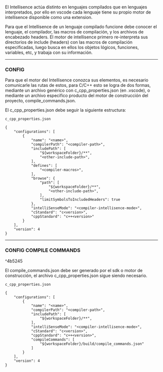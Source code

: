 El Intellisence actúa distinto en lenguajes compilados que en lenguajes interpretados, por ello en vscode cada lenguaje tiene su propio motor de intellisence disponible como una extension.

Para que el Intellisence de un lenguaje compilado funcione debe conocer el lenguaje, el compilador, las macros de compilación, y los archivos de encabezado headers. El motor de intellisence primero re-interpreta sus directorios de include (headers) con las macros de compilación especificadas, luego busca en ellos los objetos lógicos, funciones, variables, etc, y trabaja con su información.

---
### CONFIG
Para que el motor del Intellisence conozca sus elementos, es necesario comunicarle las rutas de estos, para C/C++ esto se logra de dos formas, mediante un archivo genérico con c_cpp_properties.json (en .vscode), o mediante un archivo especifico producto del motor de construcción del proyecto, compile_commands.json.

El c_cpp_properties.json debe seguir la siguiente estructura:

```
c_cpp_properties.json

{
    "configurations": [
        {
            "name": "<name>",
            "compilerPath": "<compiler-path>",
            "includePath": [
                "${workspaceFolder}/**",
                "<other-include-path>",
            ],
            "defines": [
                "<compiler-macros>",
            ],
            "browse": {
                "path": [
	                "${workspaceFolder}/**",
	                "<other-include-path>",
                ],
                "limitSymbolsToIncludedHeaders": true
            },
            "intelliSenseMode": "<compiler-intellisence-mode>",
            "cStandard": "c<version>",
            "cppStandard": "c++<version>"
        }
    ],
    "version": 4
}

```


---
### CONFIG COMPILE COMMANDS

^4b5245

El compile_commands.json debe ser generado por el sdk o motor de construcción, el archivo c_cpp_properties.json sigue siendo necesario. 

```
c_cpp_properties.json

{
    "configurations": [
        {
            "name": "<name>",
            "compilerPath": "<compiler-path>",
            "includePath": [
                "${workspaceFolder}/**",
            ],
            "intelliSenseMode": "<compiler-intellisence-mode>",
            "cStandard": "c<version>",
            "cppStandard": "c++<version>",
            "compileCommands": [
	            "${workspaceFolder}/build/compile_commands.json"
            ]
        }
    ],
    "version": 4
}
```